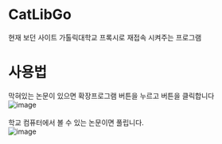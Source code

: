 # CatLibGo
현재 보던 사이트 가톨릭대학교 프록시로 재접속 시켜주는 프로그램
# 사용법
막혀있는 논문이 있으면 확장프로그램 버튼을 누르고 버튼을 클릭합니다<br>
![image](https://github.com/dnjstlr555/CatLibGo/assets/21963949/8e752674-d431-4ac2-8a57-bff3e4f17a03)<br><br>
학교 컴퓨터에서 볼 수 있는 논문이면 풀립니다.<br>
![image](https://github.com/dnjstlr555/CatLibGo/assets/21963949/8511dd34-33b4-49a9-b2a1-b75a2a17d9d8)
